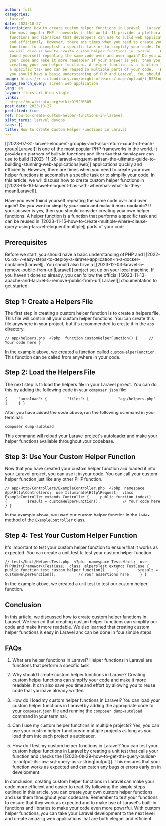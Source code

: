 ```yaml
---
author: full
categories:
- laravel
date: 2023-10-27
description: How to create custom helper functions in Laravel   Laravel is one of
  the most popular PHP frameworks in the world. It provides a plethora of built-in
  functions and libraries that developers can use to build web applications quickly
  and efficiently. However, there are times when you need to create your own helper
  functions to accomplish a specific task or to simplify your code. In this article,
  we will discuss how to create custom helper functions in Laravel.   Have you ever
  found yourself repeating the same code over and over again? Do you want to simplify
  your code and make it more readable? If your answer is yes, then you should consider
  creating your own helper functions. A helper function is a function that performs
  a specific task and can be reused in multiple parts of your code.   Before we start,
  you should have a basic understanding of PHP and Laravel. You should also
image: https://res.cloudinary.com/brightsoftwares/image/upload/t_BSBlogImage/v1/brightsoftwares.com.blog/90JFNMyBeek
image_search_query: screen web application
lang: en
layout: flexstart-blog-single
links:
- https://m.wikidata.org/wiki/Q15206305
post_date: 2023-10-27
pretified: true
ref: how-to-create-custom-helper-functions-in-laravel
silot_terms: laravel devops
tags: []
title: How to Create Custom Helper Functions in Laravel
---
```


[[2023-07-31-laravel-eloquent-groupby-and-also-return-count-of-each-group|Laravel]] is one of the most popular PHP frameworks in the world. It provides a plethora of built-in functions and libraries that developers can use to build [[2023-11-26-laravel-eloquent-artisan-the-ultimate-guide-to-building-stunning-web-applications|web]] applications quickly and efficiently. However, there are times when you need to create your own helper functions to accomplish a specific task or to simplify your code. In this article, we will discuss how to create custom helper functions in [[2023-05-10-laravel-eloquent-has-with-wherehas-what-do-they-mean|Laravel]].

Have you ever found yourself repeating the same code over and over again? Do you want to simplify your code and make it more readable? If your answer is yes, then you should consider creating your own helper functions. A helper function is a function that performs a specific task and can be reused in [[2023-11-15-how-to-create-multiple-where-clause-query-using-laravel-eloquent|multiple]] parts of your code.

## Prerequisites

Before we start, you should have a basic understanding of PHP and [[2022-05-26-7-easy-steps-to-deploy-a-laravel-application-in-a-docker-container|Laravel]]. You should also have a [[2023-12-03-laravel-5-remove-public-from-url|Laravel]] project set up on your local machine. If you haven't done so already, you can follow the official [[2023-11-13-apache-and-laravel-5-remove-public-from-url|Laravel]] documentation to get started.

## Step 1: Create a Helpers File

The first step in creating a custom helper function is to create a helpers file. This file will contain all your custom helper functions. You can create this file anywhere in your project, but it's recommended to create it in the `app` directory.



`// app/helpers.php  <?php  function customHelperFunction() {     // Your code here }`

In the example above, we created a function called `customHelperFunction`. This function can be called from anywhere in your code.

## Step 2: Load the Helpers File

The next step is to load the helpers file in your Laravel project. You can do this by adding the following code in your `composer.json` file:



`{     "autoload": {         "files": [             "app/helpers.php"         ]     } }`

After you have added the code above, run the following command in your terminal:



`composer dump-autoload`

This command will reload your Laravel project's autoloader and make your helper functions available throughout your codebase.

## Step 3: Use Your Custom Helper Function

Now that you have created your custom helper function and loaded it into your Laravel project, you can use it in your code. You can call your custom helper function just like any other PHP function.



`// app/Http/Controllers/ExampleController.php  <?php  namespace App\Http\Controllers;  use Illuminate\Http\Request;  class ExampleController extends Controller {     public function index()     {         $result = customHelperFunction();          // Your code here     } }`

In the example above, we used our custom helper function in the `index` method of the `ExampleController` class.

## Step 4: Test Your Custom Helper Function

It's important to test your custom helper function to ensure that it works as expected. You can create a unit test to test your custom helper function.



`// tests/Unit/HelpersTest.php  <?php  namespace Tests\Unit;  use PHPUnit\Framework\TestCase;  class HelpersTest extends TestCase {     public function test_custom_helper_function()     {         $result = customHelperFunction();          // Your assertions here     } }`

In the example above, we created a unit test to test our custom helper function.

## Conclusion

In this article, we discussed how to create custom helper functions in Laravel. We learned that creating custom helper functions can simplify our code and make it more readable. We also learned that creating custom helper functions is easy in Laravel and can be done in four simple steps.

## FAQs

1.  What are helper functions in Laravel? Helper functions in Laravel are functions that perform a specific task

2.  Why should I create custom helper functions in Laravel? Creating custom helper functions can simplify your code and make it more readable. It can also save you time and effort by allowing you to reuse code that you have already written.
    
3.  How do I load my custom helper functions in Laravel? You can load your custom helper functions in Laravel by adding the appropriate code to your `composer.json` file and running the `composer dump-autoload` command in your terminal.
    
4.  Can I use my custom helper functions in multiple projects? Yes, you can use your custom helper functions in multiple projects as long as you load them into each project's autoloader.
    
5.  How do I test my custom helper functions in Laravel? You can test your custom helper functions in Laravel by creating a unit test that calls your function and checks the [[2023-08-29-how-to-get-the-query-builder-to-output-its-raw-sql-query-as-a-string|output]]. This ensures that your function works as expected and can catch any bugs or errors early on in development.
    

In conclusion, creating custom helper functions in Laravel can make your code more efficient and easier to read. By following the simple steps outlined in this article, you can create your own custom helper functions and use them throughout your codebase. Remember to test your functions to ensure that they work as expected and to make use of Laravel's built-in functions and libraries to make your code even more powerful. With custom helper functions, you can take your Laravel development to the next level and create amazing web applications that are both elegant and efficient.